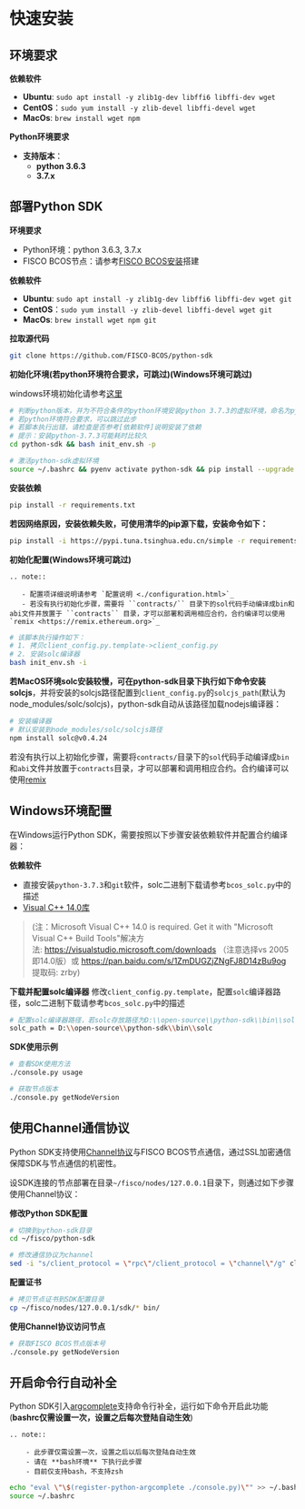 # 快速安装

## 环境要求

**依赖软件**

- **Ubuntu**: `sudo apt install -y zlib1g-dev libffi6 libffi-dev wget`
- **CentOS**：`sudo yum install -y zlib-devel libffi-devel wget`
- **MacOs**: `brew install wget npm`

**Python环境要求**

- **支持版本**：
    - **python 3.6.3**
    - **3.7.x**

## 部署Python SDK

**环境要求**
- Python环境：python 3.6.3, 3.7.x
- FISCO BCOS节点：请参考[FISCO BCOS安装](https://fisco-bcos-documentation.readthedocs.io/zh_CN/latest/docs/installation.html#fisco-bcos)搭建

**依赖软件**

- **Ubuntu**: `sudo apt install -y zlib1g-dev libffi6 libffi-dev wget git`
- **CentOS**：`sudo yum install -y zlib-devel libffi-devel wget git`
- **MacOs**: `brew install wget npm git`


**拉取源代码**

```bash
git clone https://github.com/FISCO-BCOS/python-sdk
```

**初始化环境(若python环境符合要求，可跳过)(Windows环境可跳过)**

windows环境初始化请参考[这里](./README.md#windows环境配置)

```bash
# 判断python版本，并为不符合条件的python环境安装python 3.7.3的虚拟环境，命名为python-sdk
# 若python环境符合要求，可以跳过此步
# 若脚本执行出错，请检查是否参考[依赖软件]说明安装了依赖
# 提示：安装python-3.7.3可能耗时比较久
cd python-sdk && bash init_env.sh -p

# 激活python-sdk虚拟环境
source ~/.bashrc && pyenv activate python-sdk && pip install --upgrade pip
```

**安装依赖**

```bash
pip install -r requirements.txt
```

**若因网络原因，安装依赖失败，可使用清华的pip源下载，安装命令如下：**

```bash
pip install -i https://pypi.tuna.tsinghua.edu.cn/simple -r requirements.txt
```

**初始化配置(Windows环境可跳过)**

```eval_rst
.. note::

   - 配置项详细说明请参考 `配置说明 <./configuration.html>`_ 
   - 若没有执行初始化步骤，需要将 ``contracts/`` 目录下的sol代码手动编译成bin和abi文件并放置于 ``contracts`` 目录，才可以部署和调用相应合约，合约编译可以使用 `remix <https://remix.ethereum.org>`_ 

```

```bash
# 该脚本执行操作如下：
# 1. 拷贝client_config.py.template->client_config.py
# 2. 安装solc编译器
bash init_env.sh -i
```

**若MacOS环境solc安装较慢，可在python-sdk目录下执行如下命令安装solcjs**，并将安装的solcjs路径配置到`client_config.py`的`solcjs_path`(默认为node_modules/solc/solcjs)，python-sdk自动从该路径加载nodejs编译器：

```bash
# 安装编译器
# 默认安装到node_modules/solc/solcjs路径
npm install solc@v0.4.24
```

若没有执行以上初始化步骤，需要将`contracts/`目录下的`sol`代码手动编译成`bin`和`abi`文件并放置于`contracts`目录，才可以部署和调用相应合约。合约编译可以使用[remix](https://remix.ethereum.org)


## Windows环境配置

在Windows运行Python SDK，需要按照以下步骤安装依赖软件并配置合约编译器：

**依赖软件**

- 直接安装`python-3.7.3`和`git`软件，solc二进制下载请参考`bcos_solc.py`中的描述
- [Visual C++ 14.0库](https://visualstudio.microsoft.com/downloads)

> (注：Microsoft Visual C++ 14.0 is required. Get it with "Microsoft Visual C++ Build Tools"解决方法: https://visualstudio.microsoft.com/downloads （注意选择vs 2005即14.0版）或 https://pan.baidu.com/s/1ZmDUGZjZNgFJ8D14zBu9og 提取码: zrby)

**下载并配置solc编译器**
修改`client_config.py.template`，配置`solc`编译器路径，solc二进制下载请参考`bcos_solc.py`中的描述

```bash
# 配置solc编译器路径，若solc存放路径为D:\\open-source\\python-sdk\\bin\\solc，则solc_path配置如下：
solc_path = D:\\open-source\\python-sdk\\bin\\solc
```

**SDK使用示例**
```bash
# 查看SDK使用方法
./console.py usage

# 获取节点版本
./console.py getNodeVersion
```

## 使用Channel通信协议

Python SDK支持使用[Channel协议](../../design/protocol_description.html#channelmessage)与FISCO BCOS节点通信，通过SSL加密通信保障SDK与节点通信的机密性。

设SDK连接的节点部署在目录`~/fisco/nodes/127.0.0.1`目录下，则通过如下步骤使用Channel协议：

**修改Python SDK配置**

```bash
# 切换到python-sdk目录
cd ~/fisco/python-sdk

# 修改通信协议为channel
sed -i "s/client_protocol = \"rpc\"/client_protocol = \"channel\"/g" client_config.py
```

**配置证书**
```bash
# 拷贝节点证书到SDK配置目录
cp ~/fisco/nodes/127.0.0.1/sdk/* bin/
```

**使用Channel协议访问节点**

```bash
# 获取FISCO BCOS节点版本号
./console.py getNodeVersion
```

## 开启命令行自动补全

Python SDK引入[argcomplete](https://argcomplete.readthedocs.io/en/latest/)支持命令行补全，运行如下命令开启此功能(**bashrc仅需设置一次，设置之后每次登陆自动生效**)

```eval_rst
.. note::

    - 此步骤仅需设置一次，设置之后以后每次登陆自动生效
    - 请在 **bash环境** 下执行此步骤
    - 目前仅支持bash，不支持zsh 
```

```bash
echo "eval \"\$(register-python-argcomplete ./console.py)\"" >> ~/.bashrc
source ~/.bashrc
```
